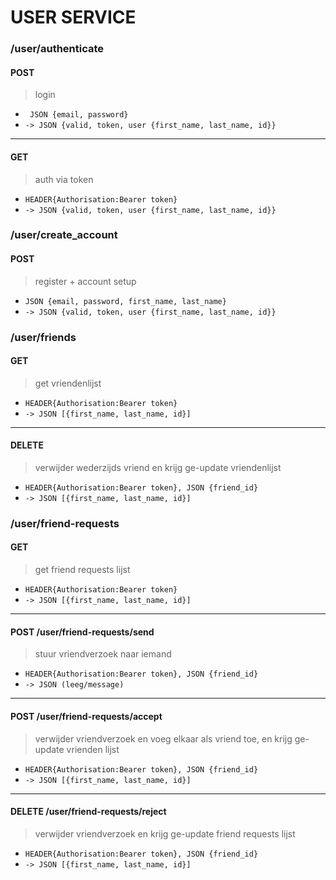 # USER SERVICE
### /user/authenticate
>
#### POST
 > login
 - ``` JSON {email, password}```
 - ```-> JSON {valid, token, user {first_name, last_name, id}}```
---
#### GET
> auth via token
- ```HEADER{Authorisation:Bearer token}```
 - ```-> JSON {valid, token, user {first_name, last_name, id}}```

### /user/create_account
>
#### POST
> register + account setup
- ```JSON {email, password, first_name, last_name}```
- ```-> JSON {valid, token, user {first_name, last_name, id}}```

### /user/friends
>
#### GET
> get vriendenlijst
- ```HEADER{Authorisation:Bearer token}```
- ```-> JSON [{first_name, last_name, id}]```
---
#### DELETE
> verwijder wederzijds vriend en krijg ge-update vriendenlijst
- ```HEADER{Authorisation:Bearer token}, JSON {friend_id}```
- ```-> JSON [{first_name, last_name, id}]```
    
### /user/friend-requests
>
#### GET
> get friend requests lijst
- ```HEADER{Authorisation:Bearer token}```
- ```-> JSON [{first_name, last_name, id}]```
---
#### POST /user/friend-requests/send
> stuur vriendverzoek naar iemand
- ```HEADER{Authorisation:Bearer token}, JSON {friend_id}```
- ```-> JSON (leeg/message)```
---
#### POST /user/friend-requests/accept
> verwijder vriendverzoek en voeg elkaar als vriend toe, en krijg ge-update vrienden lijst
- ```HEADER{Authorisation:Bearer token}, JSON {friend_id}```
- ```-> JSON [{first_name, last_name, id}]```
---
#### DELETE /user/friend-requests/reject
> verwijder vriendverzoek en krijg ge-update friend requests lijst
- ```HEADER{Authorisation:Bearer token}, JSON {friend_id}```
- ```-> JSON [{first_name, last_name, id}]```

